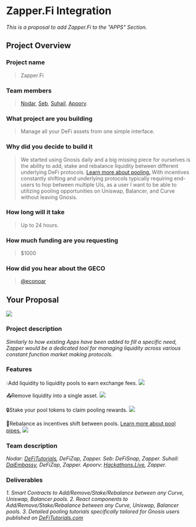 # Zapper.Fi Integration
_This is a proposal to add Zapper.Fi to the "APPS" Section._

## Project Overview

### Project name
> Zapper.Fi
### Team members 
> [Nodar](https://twitter.com/NodarJ), [Seb](https://twitter.com/sebaudet26), [Suhail](https://twitter.com/cryptonomik), [Apoorv](https://twitter.com/apoorvlathey).
### What project are you building 
> Manage all your DeFi assets from one simple interface.
### Why did you decide to build it 
> We started using Gnosis daily and a big missing piece for ourselves is the ability to add, stake and rebalance liquidity between different underlying DeFi protocols. [Learn more about pooling.](https://docs.zapper.fi/invest/pooling) 
> With incentives constantly shifting and underlying protocols typically requiring end-users to hop between multiple UIs, as a user I want to be able to utilizing pooling opportunities on Uniswap, Balancer, and Curve without leaving Gnosis.
### How long will it take 
> Up to 24 hours.
### How much funding are you requesting  
> $1000
### How did you hear about the GECO
> [@econoar](https://twitter.com/econoar)

## Your Proposal 
![](https://i.imgur.com/wAJa1rM.png)
### Project description
_Similarly to how existing Apps have been added to fill a specific need, Zapper would be a dedicated tool for managing liquidity across various constant function market making protocols._
### Features
💧Add liquidity to liquidity pools to earn exchange fees.
![](https://i.imgur.com/1WIdSYA.png)

📤Remove liquidity into a single asset.
![](https://i.imgur.com/FMgk8c6.png)

🔒Stake your pool tokens to claim pooling rewards. 
![](https://i.imgur.com/uA0qj53.png)

🔁Rebalance as incentives shift between pools. [Learn more about pool pipes.](https://docs.zapper.fi/invest/piping)
![](https://i.imgur.com/zNNE9PQ.png)

### Team description
_Nodar: [DeFiTutorials](https://defitutorials.com), DeFiZap, Zapper._
_Seb: DeFiSnap, Zapper._
_Suhail: [DaiEmbassy](https://daiembassy.online/), DeFiZap, Zapper._
_Apoorv: [Hackathons.Live](https://hackathons.live), Zapper._
### Deliverables

_1. Smart Contracts to Add/Remove/Stake/Rebalance between any Curve, Uniswap, Balancer pools._
_2. React components to Add/Remove/Stake/Rebalance between any Curve, Uniswap, Balancer pools._
_3. Detailed pooling tutorials specifically tailored for Gnosis users published on [DeFiTutorials.com](https://DeFiTutorials.com)_


